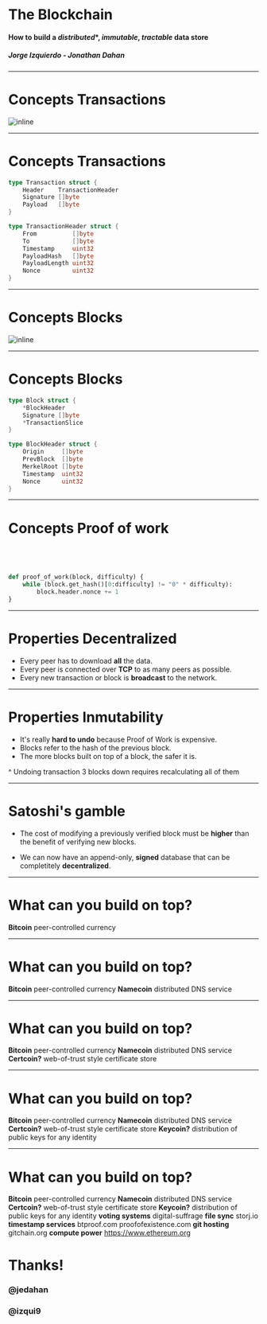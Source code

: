 # The Blockchain

#### How to build a *distributed**, *immutable*, *tractable* data store
##### Jorge Izquierdo *-* Jonathan Dahan

--- 

# **Concepts** Transactions

![inline](https://1-ps.googleusercontent.com/s/www.igvita.com/posts/14/xtransaction-pki.png.pagespeed.ic.elb9fXIUMa.png)

---

# **Concepts** Transactions

```go
type Transaction struct {
	Header    TransactionHeader
	Signature []byte
	Payload   []byte
}

type TransactionHeader struct {
	From          []byte
	To            []byte
	Timestamp     uint32
	PayloadHash   []byte
	PayloadLength uint32
	Nonce         uint32
}
```

---


# **Concepts** Blocks

![inline](https://1-ps.googleusercontent.com/s/www.igvita.com/posts/14/xblockchain-full.png.pagespeed.ic.r5GP2Rwqya.png)

---

# **Concepts** Blocks

```go
type Block struct {
	*BlockHeader
	Signature []byte
	*TransactionSlice
}

type BlockHeader struct {
	Origin     []byte
	PrevBlock  []byte
	MerkelRoot []byte
	Timestamp  uint32
	Nonce      uint32
}
```

---

# **Concepts** Proof of work

```python




def proof_of_work(block, difficulty) {
	while (block.get_hash()[0:difficulty] != "0" * difficulty):
		block.header.nonce += 1
}
```

---

# **Properties** Decentralized

* Every peer has to download **all** the data.
* Every peer is connected over **TCP** to as many peers as possible.
* Every new transaction or block is **broadcast** to the network.

---

# **Properties** Inmutability

* It's really **hard to undo** because Proof of Work is expensive.
* Blocks refer to the hash of the previous block.
* The more blocks built on top of a block, the safer it is.


^ Undoing transaction 3 blocks down requires recalculating all of them

---

# Satoshi's gamble

* The cost of modifying a previously verified block must be **higher** than the benefit of verifying new blocks.

* We can now have an append-only, **signed** database that can be completitely **decentralized**.

---

# What can you build on top?

**Bitcoin** peer-controlled currency

--- 
# What can you build on top?

**Bitcoin** peer-controlled currency
**Namecoin** distributed DNS service

--- 

# What can you build on top?

**Bitcoin** peer-controlled currency
**Namecoin** distributed DNS service
**Certcoin?** web-of-trust style certificate store

--- 

# What can you build on top?

**Bitcoin** peer-controlled currency
**Namecoin** distributed DNS service
**Certcoin?** web-of-trust style certificate store
**Keycoin?** distribution of public keys for any identity

--- 

# What can you build on top?

**Bitcoin** peer-controlled currency
**Namecoin** distributed DNS service
**Certcoin?** web-of-trust style certificate store
**Keycoin?** distribution of public keys for any identity
**voting systems** digital-suffrage
**file sync** storj.io
**timestamp services** btproof.com proofofexistence.com
**git hosting** gitchain.org
**compute power** https://www.ethereum.org


# Thanks!

### @jedahan
### @izqui9
